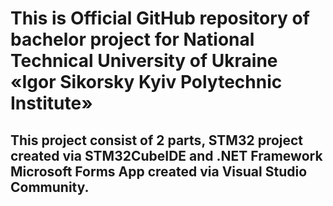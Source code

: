 # This is Official GitHub repository of bachelor project for National Technical University of Ukraine «Igor Sikorsky Kyiv Polytechnic Institute»

## This project consist of 2 parts, STM32 project created via STM32CubeIDE and .NET Framework Microsoft Forms App created via Visual Studio Community.